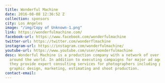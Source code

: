 ```yaml
---
title: Wonderful Machine
date: 2016-08-08 12:36:52 Z
collection: sponsors
city: Los Angeles
image: "/img/Copy of Unknown-1.png"
link: https://wonderfulmachine.com/
facebook-url: https://www.facebook.com/wonderfulmachine
twitter-url: https://twitter.com/wonderflmachine
instagram-url: https://instagram.com/wonderfulmachine/
youtube-url: https://www.youtube.com/user/wonderfulmachine
desc: Wonderful Machine is a production company with a network of over 700 photographers
  around the world. In addition to executing campaigns for major ad agencies and brands,
  they provide expert consulting services for photographers including photo editing,
  graphic design, marketing, estimating and shoot production.
contact-email: 
---
```


